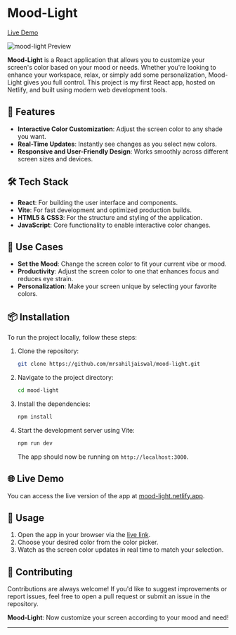 # Mood-Light


[Live Demo](https://mood-light.netlify.app)

![mood-light Preview](https://res.cloudinary.com/de5pdwmbc/image/upload/v1727280112/yljqlweqfkuj1opgzhst.png)

**Mood-Light** is a React application that allows you to customize your screen's color based on your mood or needs. Whether you're looking to enhance your workspace, relax, or simply add some personalization, Mood-Light gives you full control. This project is my first React app, hosted on Netlify, and built using modern web development tools.

## 🚀 Features

- **Interactive Color Customization**: Adjust the screen color to any shade you want.
- **Real-Time Updates**: Instantly see changes as you select new colors.
- **Responsive and User-Friendly Design**: Works smoothly across different screen sizes and devices.

## 🛠️ Tech Stack

- **React**: For building the user interface and components.
- **Vite**: For fast development and optimized production builds.
- **HTML5 & CSS3**: For the structure and styling of the application.
- **JavaScript**: Core functionality to enable interactive color changes.

## 🎯 Use Cases

- **Set the Mood**: Change the screen color to fit your current vibe or mood.
- **Productivity**: Adjust the screen color to one that enhances focus and reduces eye strain.
- **Personalization**: Make your screen unique by selecting your favorite colors.

## 📦 Installation

To run the project locally, follow these steps:

1. Clone the repository:
    ```bash
    git clone https://github.com/mrsahiljaiswal/mood-light.git
    ```
2. Navigate to the project directory:
    ```bash
    cd mood-light
    ```
3. Install the dependencies:
    ```bash
    npm install
    ```
4. Start the development server using Vite:
    ```bash
    npm run dev
    ```
   The app should now be running on `http://localhost:3000`.

## 🌐 Live Demo

You can access the live version of the app at [mood-light.netlify.app](https://mood-light.netlify.app).

## 📄 Usage

1. Open the app in your browser via the [live link](https://mood-light.netlify.app).
2. Choose your desired color from the color picker.
3. Watch as the screen color updates in real time to match your selection.

## 🤝 Contributing

Contributions are always welcome! If you'd like to suggest improvements or report issues, feel free to open a pull request or submit an issue in the repository.


**Mood-Light**: Now customize your screen according to your mood and need!

---
